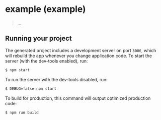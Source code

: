 
# example (example)

> ...

## Running your project

The generated project includes a development server on port `3000`, which will rebuild the app whenever you change application code. To start the server (with the dev-tools enabled), run:

```bash
$ npm start
```

To run the server with the dev-tools disabled, run:

```bash
$ DEBUG=false npm start
```

To build for production, this command will output optimized production code:

```bash
$ npm run build
```
